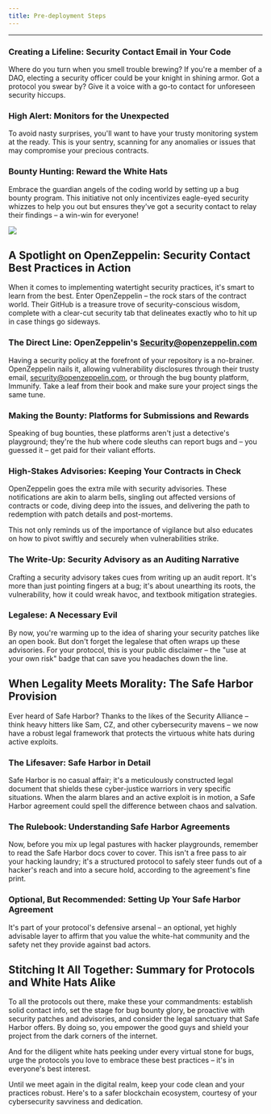 ```yaml
---
title: Pre-deployment Steps
---
```


---

### Creating a Lifeline: Security Contact Email in Your Code

Where do you turn when you smell trouble brewing? If you're a member of a DAO, electing a security officer could be your knight in shining armor. Got a protocol you swear by? Give it a voice with a go-to contact for unforeseen security hiccups.

### High Alert: Monitors for the Unexpected

To avoid nasty surprises, you'll want to have your trusty monitoring system at the ready. This is your sentry, scanning for any anomalies or issues that may compromise your precious contracts.

### Bounty Hunting: Reward the White Hats

Embrace the guardian angels of the coding world by setting up a bug bounty program. This initiative not only incentivizes eagle-eyed security whizzes to help you out but ensures they've got a security contact to relay their findings – a win-win for everyone!

![](https://cdn.videotap.com/618/screenshots/Y9hpaPkmMDs3wHvLCdXU-174.87.png)

## A Spotlight on OpenZeppelin: Security Contact Best Practices in Action

When it comes to implementing watertight security practices, it's smart to learn from the best. Enter OpenZeppelin – the rock stars of the contract world. Their GitHub is a treasure trove of security-conscious wisdom, complete with a clear-cut security tab that delineates exactly who to hit up in case things go sideways.

### The Direct Line: OpenZeppelin's Security@openzeppelin.com

Having a security policy at the forefront of your repository is a no-brainer. OpenZeppelin nails it, allowing vulnerability disclosures through their trusty email, security@openzeppelin.com, or through the bug bounty platform, Immunify. Take a leaf from their book and make sure your project sings the same tune.

### Making the Bounty: Platforms for Submissions and Rewards

Speaking of bug bounties, these platforms aren't just a detective's playground; they're the hub where code sleuths can report bugs and – you guessed it – get paid for their valiant efforts.

### High-Stakes Advisories: Keeping Your Contracts in Check

OpenZeppelin goes the extra mile with security advisories. These notifications are akin to alarm bells, singling out affected versions of contracts or code, diving deep into the issues, and delivering the path to redemption with patch details and post-mortems.

This not only reminds us of the importance of vigilance but also educates on how to pivot swiftly and securely when vulnerabilities strike.

### The Write-Up: Security Advisory as an Auditing Narrative

Crafting a security advisory takes cues from writing up an audit report. It's more than just pointing fingers at a bug; it's about unearthing its roots, the vulnerability, how it could wreak havoc, and textbook mitigation strategies.

### Legalese: A Necessary Evil

By now, you're warming up to the idea of sharing your security patches like an open book. But don't forget the legalese that often wraps up these advisories. For your protocol, this is your public disclaimer – the "use at your own risk" badge that can save you headaches down the line.

## When Legality Meets Morality: The Safe Harbor Provision

Ever heard of Safe Harbor? Thanks to the likes of the Security Alliance – think heavy hitters like Sam, CZ, and other cybersecurity mavens – we now have a robust legal framework that protects the virtuous white hats during active exploits.

### The Lifesaver: Safe Harbor in Detail

Safe Harbor is no casual affair; it's a meticulously constructed legal document that shields these cyber-justice warriors in very specific situations. When the alarm blares and an active exploit is in motion, a Safe Harbor agreement could spell the difference between chaos and salvation.

### The Rulebook: Understanding Safe Harbor Agreements

Now, before you mix up legal pastures with hacker playgrounds, remember to read the Safe Harbor docs cover to cover. This isn't a free pass to air your hacking laundry; it's a structured protocol to safely steer funds out of a hacker's reach and into a secure hold, according to the agreement's fine print.

### Optional, But Recommended: Setting Up Your Safe Harbor Agreement

It's part of your protocol's defensive arsenal – an optional, yet highly advisable layer to affirm that you value the white-hat community and the safety net they provide against bad actors.

## Stitching It All Together: Summary for Protocols and White Hats Alike

To all the protocols out there, make these your commandments: establish solid contact info, set the stage for bug bounty glory, be proactive with security patches and advisories, and consider the legal sanctuary that Safe Harbor offers. By doing so, you empower the good guys and shield your project from the dark corners of the internet.

And for the diligent white hats peeking under every virtual stone for bugs, urge the protocols you love to embrace these best practices – it's in everyone's best interest.

Until we meet again in the digital realm, keep your code clean and your practices robust. Here's to a safer blockchain ecosystem, courtesy of your cybersecurity savviness and dedication.
